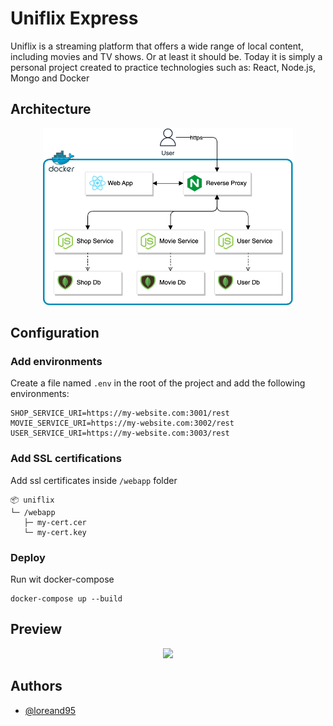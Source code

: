 
# Uniflix Express
Uniflix is a streaming platform that offers a wide range of local content, including movies and TV shows. Or at least it should be. Today it is simply a personal project created to practice technologies such as: React, Node.js, Mongo and Docker
## Architecture

<p align="center">
  <img src="./imgs/Architecture.png" width=400 />
</p>

## Configuration
### Add environments

Create a file named `.env` in the root of the project and add the following environments:
```
SHOP_SERVICE_URI=https://my-website.com:3001/rest
MOVIE_SERVICE_URI=https://my-website.com:3002/rest
USER_SERVICE_URI=https://my-website.com:3003/rest
```

### Add SSL certifications
Add ssl certificates inside `/webapp` folder
```
📦 uniflix
└─ /webapp
   ├─ my-cert.cer
   └─ my-cert.key
```

### Deploy
Run wit docker-compose
```
docker-compose up --build
```
## Preview
<p align="center">
  <img src="./imgs/Preview.png"  />
</p>

## Authors

- [@loreand95](https://www.github.com/loreand95)

